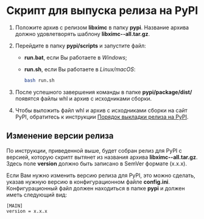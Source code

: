 # Скрипт для выпуска релиза на PyPI

1. Положите архив с релизом **libximc** в папку **pypi**. Название архива должно удовлетворять шаблону **libximc-<version>-all.tar.gz**.
   
   

2. Перейдите в папку **pypi/scripts** и запустите файл:
   
   - **run.bat**, если Вы работаете в *Windows*;
   
   - **run.sh**, если Вы работаете в *Linux/macOS*:
     
     ```bash
     bash run.sh
     ```

3. После успешного завершения команды в папке **pypi/package/dist/** появятся файлы whl и архив с исходниками сборки.

4. Чтобы выложить файл whl и архив с исходниками сборки на сайт PyPI, обратитесь к инструкции [Порядок выкладки релиза на PyPI](https://ximc.ru/projects/xidcusb/wiki/%D0%9F%D0%BE%D1%80%D1%8F%D0%B4%D0%BE%D0%BA_%D0%B2%D1%8B%D0%BA%D0%BB%D0%B0%D0%B4%D0%BA%D0%B8_%D1%80%D0%B5%D0%BB%D0%B8%D0%B7%D0%B0_%D0%BD%D0%B0_PyPi).

## Изменение версии релиза

По инструкции, приведенной выше, будет собран релиз для PyPI с версией, которую скрипт вытянет из названия архива **libximc-<version>-all.tar.gz**. Здесь поле **version** должно быть записано в SemVer формате (x.x.x).

Если Вам нужно изменить версию релиза для PyPI, это можно сделать, указав нужную версию в конфигурационном файле **config.ini**. Конфигурационный файл должен находиться в папке **pypi** и должен иметь следующий вид:

```
[MAIN]
version = x.x.x
```

